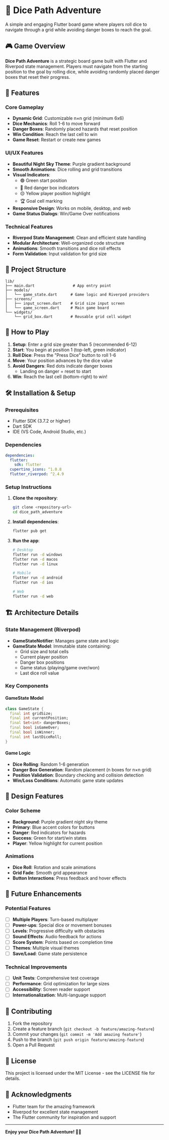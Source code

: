 # 🎲 Dice Path Adventure

A simple and engaging Flutter board game where players roll dice to navigate through a grid while avoiding danger boxes to reach the goal.

## 🎮 Game Overview

**Dice Path Adventure** is a strategic board game built with Flutter and Riverpod state management. Players must navigate from the starting position to the goal by rolling dice, while avoiding randomly placed danger boxes that reset their progress.

## 🚀 Features

### Core Gameplay
- **Dynamic Grid**: Customizable n×n grid (minimum 6x6)
- **Dice Mechanics**: Roll 1-6 to move forward
- **Danger Boxes**: Randomly placed hazards that reset position
- **Win Condition**: Reach the last cell to win
- **Game Reset**: Restart or create new games

### UI/UX Features
- **Beautiful Night Sky Theme**: Purple gradient background
- **Smooth Animations**: Dice rolling and grid transitions
- **Visual Indicators**: 
  - 🟢 Green start position
  - 🔴 Red danger box indicators
  - 🟡 Yellow player position highlight
  - 🏆 Goal cell marking
- **Responsive Design**: Works on mobile, desktop, and web
- **Game Status Dialogs**: Win/Game Over notifications

### Technical Features
- **Riverpod State Management**: Clean and efficient state handling
- **Modular Architecture**: Well-organized code structure
- **Animations**: Smooth transitions and dice roll effects
- **Form Validation**: Input validation for grid size

## 📁 Project Structure

```
lib/
├── main.dart                 # App entry point
├── models/
│   └── game_state.dart      # Game logic and Riverpod providers
├── screens/
│   ├── input_screen.dart    # Grid size input screen
│   └── game_screen.dart     # Main game board
└── widgets/
    └── grid_box.dart        # Reusable grid cell widget
```

## 🎯 How to Play

1. **Setup**: Enter a grid size greater than 5 (recommended 6-12)
2. **Start**: You begin at position 1 (top-left, green indicator)
3. **Roll Dice**: Press the "Press Dice" button to roll 1-6
4. **Move**: Your position advances by the dice value
5. **Avoid Dangers**: Red dots indicate danger boxes
   - Landing on danger = reset to start
6. **Win**: Reach the last cell (bottom-right) to win!

## 🛠️ Installation & Setup

### Prerequisites
- Flutter SDK (3.7.2 or higher)
- Dart SDK
- IDE (VS Code, Android Studio, etc.)

### Dependencies
```yaml
dependencies:
  flutter:
    sdk: flutter
  cupertino_icons: ^1.0.8
  flutter_riverpod: ^2.4.9
```

### Setup Instructions

1. **Clone the repository**:
   ```bash
   git clone <repository-url>
   cd dice_path_adventure
   ```

2. **Install dependencies**:
   ```bash
   flutter pub get
   ```

3. **Run the app**:
   ```bash
   # Desktop
   flutter run -d windows
   flutter run -d macos
   flutter run -d linux
   
   # Mobile
   flutter run -d android
   flutter run -d ios
   
   # Web
   flutter run -d web
   ```

## 🏗️ Architecture Details

### State Management (Riverpod)
- **GameStateNotifier**: Manages game state and logic
- **GameState Model**: Immutable state containing:
  - Grid size and total cells
  - Current player position
  - Danger box positions
  - Game status (playing/game over/won)
  - Last dice roll value

### Key Components

#### GameState Model
```dart
class GameState {
  final int gridSize;
  final int currentPosition;
  final Set<int> dangerBoxes;
  final bool isGameOver;
  final bool isWinner;
  final int lastDiceRoll;
}
```

#### Game Logic
- **Dice Rolling**: Random 1-6 generation
- **Danger Box Generation**: Random placement (n boxes for n×n grid)
- **Position Validation**: Boundary checking and collision detection
- **Win/Loss Conditions**: Automatic game state updates

## 🎨 Design Features

### Color Scheme
- **Background**: Purple gradient night sky theme
- **Primary**: Blue accent colors for buttons
- **Danger**: Red indicators for hazards
- **Success**: Green for start/win states
- **Player**: Yellow highlight for current position

### Animations
- **Dice Roll**: Rotation and scale animations
- **Grid Fade**: Smooth grid appearance
- **Button Interactions**: Press feedback and hover effects

## 🚧 Future Enhancements

### Potential Features
- [ ] **Multiple Players**: Turn-based multiplayer
- [ ] **Power-ups**: Special dice or movement bonuses
- [ ] **Levels**: Progressive difficulty with obstacles
- [ ] **Sound Effects**: Audio feedback for actions
- [ ] **Score System**: Points based on completion time
- [ ] **Themes**: Multiple visual themes
- [ ] **Save/Load**: Game state persistence

### Technical Improvements
- [ ] **Unit Tests**: Comprehensive test coverage
- [ ] **Performance**: Grid optimization for large sizes
- [ ] **Accessibility**: Screen reader support
- [ ] **Internationalization**: Multi-language support

## 🤝 Contributing

1. Fork the repository
2. Create a feature branch (`git checkout -b feature/amazing-feature`)
3. Commit your changes (`git commit -m 'Add amazing feature'`)
4. Push to the branch (`git push origin feature/amazing-feature`)
5. Open a Pull Request

## 📄 License

This project is licensed under the MIT License - see the LICENSE file for details.

## 🙏 Acknowledgments

- Flutter team for the amazing framework
- Riverpod for excellent state management
- The Flutter community for inspiration and support

---

**Enjoy your Dice Path Adventure! 🎲✨**